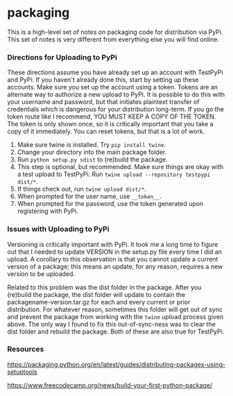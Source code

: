 # packaging
This is a high-level set of notes on packaging code for distribution via PyPi. This set of notes is very different from everything else you will find online. 

### Directions for Uploading to PyPi

These directions assume you have already set up an account with TestPyPi and PyPi. If you haven't already done this, start by setting up these accounts. Make sure you set up the account using a token. Tokens are an alternate way to authorize a new upload to PyPi. It is possible to do this with your username and password, but that initiates plaintext transfer of credentials which is dangerous for your distribution long-term. If you go the token route like I recommend, YOU MUST KEEP A COPY OF THE TOKEN. The token is only shown once, so it is critically important that you take a copy of it immediately. You can reset tokens, but that is a lot of work. 

1. Make sure twine is installed. Try `pip install twine`.
2. Change your directory into the main package folder.
3. Run `python setup.py sdist` to (re)build the package.
4. This step is optional, but recommended. Make sure things are okay with a test upload to TestPyPi. Run `twine upload --repository testpypi dist/*`. 
5. If things check out, run `twine upload dist/*`.
6. When prompted for the user name, use `__token__`. 
7. When prompted for the password, use the token generated upon registering with PyPi.

### Issues with Uploading to PyPi

Versioning is critically important with PyPi. It took me a long time to figure out that I needed to update VERSION in the setup.py file every time I did an upload. A corollary to this observation is that you cannot update a current version of a package; this means an update, for any reason, requires a new version to be uploaded. 

Related to this problem was the dist folder in the package. After you (re)build the package, the dist folder will update to contain the packagename-version.tar.gz for each and every current or prior distribution. For whatever reason, sometimes this folder will get out of sync and prevent the package from working with the `twine` upload process given above. The only way I found to fix this out-of-sync-ness was to clear the dist folder and rebuild the package. Both of these are also true for TestPyPi. 

### Resources

https://packaging.python.org/en/latest/guides/distributing-packages-using-setuptools

https://www.freecodecamp.org/news/build-your-first-python-package/

